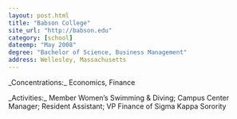 ```yaml
---
layout: post.html
title: "Babson College"
site_url: "http://babson.edu"
category: [school]
dateemp: "May 2008"
degree: "Bachelor of Science, Business Management"
address: Wellesley, Massachusetts
---
```


<p> _Concentrations:_ Economics, Finance
<p> _Activities:_ Member Women’s Swimming & Diving; Campus Center Manager; Resident Assistant; VP Finance of Sigma Kappa Sorority
